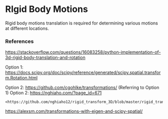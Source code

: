 # RIgid Body Motions

Rigid body motions translation is required for determining various motions at different locations.

### References

<https://stackoverflow.com/questions/16083258/python-implementation-of-3d-rigid-body-translation-and-rotation>

Option 1: <https://docs.scipy.org/doc/scipy/reference/generated/scipy.spatial.transform.Rotation.html>

Option 2:    <https://github.com/cgohlke/transformations/> (Referring to Option 1)
Option 2:    <https://nghiaho.com/?page_id=671>

    <https://github.com/nghiaho12/rigid_transform_3D/blob/master/rigid_transform_3D.py>

<https://alexsm.com/transformations-with-eigen-and-scipy-spatial/>
